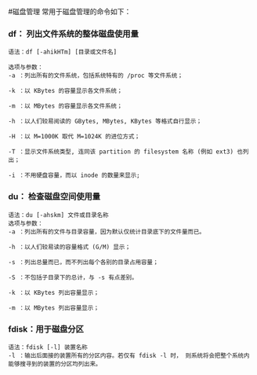 #磁盘管理
常用于磁盘管理的命令如下：

### df：   列出文件系统的整体磁盘使用量
    语法：df [-ahikHTm] [目录或文件名]
    
    选项与参数：    
    -a ：列出所有的文件系统，包括系统特有的 /proc 等文件系统；
    
    -k ：以 KBytes 的容量显示各文件系统；
    
    -m ：以 MBytes 的容量显示各文件系统；
    
    -h ：以人们较易阅读的 GBytes, MBytes, KBytes 等格式自行显示；
    
    -H ：以 M=1000K 取代 M=1024K 的进位方式；
    
    -T ：显示文件系统类型, 连同该 partition 的 filesystem 名称 (例如 ext3) 也列出；
    
    -i ：不用硬盘容量，而以 inode 的数量来显示;
    
### du：   检查磁盘空间使用量
    语法：du [-ahskm] 文件或目录名称
    选项与参数：    
    -a ：列出所有的文件与目录容量，因为默认仅统计目录底下的文件量而已。
   
    -h ：以人们较易读的容量格式 (G/M) 显示；
   
    -s ：列出总量而已，而不列出每个各别的目录占用容量；
   
    -S ：不包括子目录下的总计，与 -s 有点差别。
   
    -k ：以 KBytes 列出容量显示；
   
    -m ：以 MBytes 列出容量显示；

### fdisk：用于磁盘分区
    语法：fdisk [-l] 装置名称
    -l ：输出后面接的装置所有的分区内容。若仅有 fdisk -l 时， 则系统将会把整个系统内能够搜寻到的装置的分区均列出来。
    
    